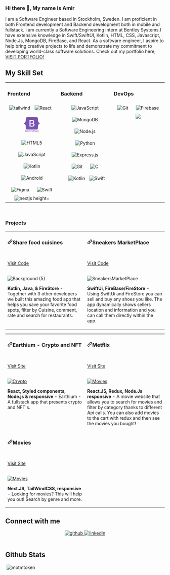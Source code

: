 <!--- ![](https://rishavanand.github.io/static/images/greetings.gif) --->
### Hi there 👋, My name is Amir
I am a Software Engineer based in Stockholm, Sweden. I am proficient in both Frontend development and Backend development both in mobile and fullstack. I am currently a Software Engineering intern at Bentley Systems.I have extensive knowledge in Swift/SwiftUI, Kotlin, HTML, CSS, Javascript, Node.Js, MongoDB, FireBase, and React. As a software engineer, I aspire to help bring creative projects to life and demonstrate my commitment to developing world-class software solutions. Check out my portfolio here; <span> <a href="https://amir-nilsson.vercel.app/" rel="nofollow">VISIT PORTFOLIO!</a></span>

## My Skill Set  
<table><tr><td valign="top" width="33%">



### Frontend  
<div align="center">  
<img src="https://www.vectorlogo.zone/logos/tailwindcss/tailwindcss-icon.svg" alt="tailwind" width="40" height="40"/>                                                             
<img style="margin: 10px" src="https://profilinator.rishav.dev/skills-assets/react-original-wordmark.svg" alt="React" height="50" />  
<img src="https://raw.githubusercontent.com/devicons/devicon/master/icons/bootstrap/bootstrap-plain-wordmark.svg"
<img style="margin: 10px" src="https://profilinator.rishav.dev/skills-assets/css3-original-wordmark.svg" alt="CSS3" height="50" />  
<img style="margin: 10px" src="https://profilinator.rishav.dev/skills-assets/html5-original-wordmark.svg" alt="HTML5" height="50" />  
<img style="margin: 10px" src="https://profilinator.rishav.dev/skills-assets/javascript-original.svg" alt="JavaScript" height="50" />  
<img style="margin: 10px" src="https://profilinator.rishav.dev/skills-assets/kotlinlang-icon.svg" alt="Kotlin" height="50" />  
<img style="margin: 10px" src="https://profilinator.rishav.dev/skills-assets/android-original-wordmark.svg" alt="Android" height="50" />  
<img style="margin: 10px" src="https://profilinator.rishav.dev/skills-assets/figma-icon.svg" alt="Figma" height="50" />  
<img style="margin: 10px" src="https://profilinator.rishav.dev/skills-assets/swift-original-wordmark.svg" alt="Swift" height="50" />  
   <img style="margin: 0px" src="https://cdn.worldvectorlogo.com/logos/nextjs-2.svg" alt="nextjs height="50" /> 
</div>

</td><td valign="top" width="33%">



### Backend  
<div align="center">  
<img style="margin: 10px" src="https://profilinator.rishav.dev/skills-assets/javascript-original.svg" alt="JavaScript" height="50" />  
<img style="margin: 10px" src="https://profilinator.rishav.dev/skills-assets/mongodb-original-wordmark.svg" alt="MongoDB" height="50" />  
<img style="margin: 10px" src="https://profilinator.rishav.dev/skills-assets/nodejs-original-wordmark.svg" alt="Node.js" height="50" />  
<img style="margin: 10px" src="https://profilinator.rishav.dev/skills-assets/python-original.svg" alt="Python" height="50" />  
<img style="margin: 10px" src="https://profilinator.rishav.dev/skills-assets/express-original-wordmark.svg" alt="Express.js" height="50" />  
<img style="margin: 10px" src="https://profilinator.rishav.dev/skills-assets/git-scm-icon.svg" alt="Git" height="50" />  
<img style="margin: 10px" src="https://profilinator.rishav.dev/skills-assets/c-original.svg" alt="C" height="50" />  
<img style="margin: 10px" src="https://profilinator.rishav.dev/skills-assets/kotlinlang-icon.svg" alt="Kotlin" height="50" />  
<img  src="https://profilinator.rishav.dev/skills-assets/swift-original-wordmark.svg" alt="Swift" height="50" />  
</div>

</td><td valign="top" width="33%">



### DevOps  
<div align="center">  
<img style="margin: 10px" src="https://profilinator.rishav.dev/skills-assets/git-scm-icon.svg" alt="Git" height="50" />  
<img style="margin: 10px" src="https://profilinator.rishav.dev/skills-assets/firebase.png" alt="Firebase" height="50" />  
 <img src="https://www.vectorlogo.zone/logos/heroku/heroku-icon.svg"                                                                                                                    
</div>

</td></tr></table> 

<br/>

### Projects 

  
  
  
  <article>
      <div>
  <div>
<table>
  <tbody><tr>
    <td width="33%" valign="top">
      <h3><a id="user-content-travelaraorg" class="anchor" aria-hidden="true" href="#travelaraorg"><svg class="octicon octicon-link" viewBox="0 0 16 16" version="1.1" width="16" height="16" aria-hidden="true"><path fill-rule="evenodd" d="M7.775 3.275a.75.75 0 001.06 1.06l1.25-1.25a2 2 0 112.83 2.83l-2.5 2.5a2 2 0 01-2.83 0 .75.75 0 00-1.06 1.06 3.5 3.5 0 004.95 0l2.5-2.5a3.5 3.5 0 00-4.95-4.95l-1.25 1.25zm-4.69 9.64a2 2 0 010-2.83l2.5-2.5a2 2 0 012.83 0 .75.75 0 001.06-1.06 3.5 3.5 0 00-4.95 0l-2.5 2.5a3.5 3.5 0 004.95 4.95l1.25-1.25a.75.75 0 00-1.06-1.06l-1.25 1.25a2 2 0 01-2.83 0z"></path></svg></a>Share food cuisines</h3>
        <br>
        <p> <a href="https://github.com/MOTMTOKEN/World-Food" rel="nofollow">Visit Code</a></p>
        <br>
        <a  rel="nofollow">
           <img width="1829" alt="Background (5)" src="https://user-images.githubusercontent.com/71459883/149624502-c0cd6e12-928b-451b-bfb6-84726f0b1ddd.png">
        </a>
        <p><strong>Kotlin, Java,  &amp;  FireStore </strong> - Together with 3 other developers we built this amazing food app that helps you save your favorite food spots, filter by Cuisine, comment, rate and search for restaurants.</p>
    </td>
    <td width="33%" valign="top">
      <h3><a id="user-content-portfolio" class="anchor" aria-hidden="true" href="#portfolio"><svg class="octicon octicon-link" viewBox="0 0 16 16" version="1.1" width="16" height="16" aria-hidden="true"><path fill-rule="evenodd" d="M7.775 3.275a.75.75 0 001.06 1.06l1.25-1.25a2 2 0 112.83 2.83l-2.5 2.5a2 2 0 01-2.83 0 .75.75 0 00-1.06 1.06 3.5 3.5 0 004.95 0l2.5-2.5a3.5 3.5 0 00-4.95-4.95l-1.25 1.25zm-4.69 9.64a2 2 0 010-2.83l2.5-2.5a2 2 0 012.83 0 .75.75 0 001.06-1.06 3.5 3.5 0 00-4.95 0l-2.5 2.5a3.5 3.5 0 004.95 4.95l1.25-1.25a.75.75 0 00-1.06-1.06l-1.25 1.25a2 2 0 01-2.83 0z"></path></svg></a>Sneakers MarketPlace</h3>
        <br>
        <p> <a href="https://github.com/MOTMTOKEN/Sneakers-MarketPlace" rel="nofollow">Visit Code</a></p>
        <br>
        <a  rel="nofollow">
          <img width="1858" alt="SneakersMarketPlace" src="https://user-images.githubusercontent.com/71459883/154586960-5125181f-fc45-48cd-bc05-3f188c6fa10b.png">
        </a>
        <p><strong>SwiftUi, FireBase/FireStore </strong> - Using SwiftUi and FireStore you can sell and buy any shoes you like. The app dynamically shows sellers location and information and you can call them directly within the app. </p>
    </td>
  </tr>
</tbody></table>
</article>
      </div>
  </div>


<article>
      <div>
  <div>
<table>
  <tbody><tr>
    <td width="33%" valign="top">
      <h3><a id="user-content-travelaraorg" class="anchor" aria-hidden="true" href="#travelaraorg"><svg class="octicon octicon-link" viewBox="0 0 16 16" version="1.1" width="16" height="16" aria-hidden="true"><path fill-rule="evenodd" d="M7.775 3.275a.75.75 0 001.06 1.06l1.25-1.25a2 2 0 112.83 2.83l-2.5 2.5a2 2 0 01-2.83 0 .75.75 0 00-1.06 1.06 3.5 3.5 0 004.95 0l2.5-2.5a3.5 3.5 0 00-4.95-4.95l-1.25 1.25zm-4.69 9.64a2 2 0 010-2.83l2.5-2.5a2 2 0 012.83 0 .75.75 0 001.06-1.06 3.5 3.5 0 00-4.95 0l-2.5 2.5a3.5 3.5 0 004.95 4.95l1.25-1.25a.75.75 0 00-1.06-1.06l-1.25 1.25a2 2 0 01-2.83 0z"></path></svg></a>Earthium - Crypto and NFT</h3>
        <br>
        <p><a href="https://amir-earthium.netlify.app/" rel="nofollow">Visit Site</a></p>
        <br>
        <a href="https://amir-earthium.netlify.app/" rel="nofollow">
            <img src="https://media.giphy.com/media/OVmekdsIp42OFJjxCD/giphy-downsized-large.gif" width="100%" alt="Crypto" data-canonical-src="https://media.giphy.com/media/OVmekdsIp42OFJjxCD/giphy-downsized-large.gif" style="max-width:100%;">
        </a>
        <p><strong>React, Styled components, Node.js  &amp;  responsive </strong> - Earthium - A fullstack app that presents crypto and NFT's.</p>
    </td>
    <td width="33%" valign="top">
      <h3><a id="user-content-portfolio" class="anchor" aria-hidden="true" href="#portfolio"><svg class="octicon octicon-link" viewBox="0 0 16 16" version="1.1" width="16" height="16" aria-hidden="true"><path fill-rule="evenodd" d="M7.775 3.275a.75.75 0 001.06 1.06l1.25-1.25a2 2 0 112.83 2.83l-2.5 2.5a2 2 0 01-2.83 0 .75.75 0 00-1.06 1.06 3.5 3.5 0 004.95 0l2.5-2.5a3.5 3.5 0 00-4.95-4.95l-1.25 1.25zm-4.69 9.64a2 2 0 010-2.83l2.5-2.5a2 2 0 012.83 0 .75.75 0 001.06-1.06 3.5 3.5 0 00-4.95 0l-2.5 2.5a3.5 3.5 0 004.95 4.95l1.25-1.25a.75.75 0 00-1.06-1.06l-1.25 1.25a2 2 0 01-2.83 0z"></path></svg></a>Metflix</h3>
        <br>
        <p> <a href="https://amir-nilsson-metflix.netlify.app/" rel="nofollow">Visit Site</a></p>
        <br>
        <a href="https://amir-nilsson-metflix.netlify.app/" rel="nofollow">
            <img src="https://media.giphy.com/media/0fcZY9nVA9yYi7hQcQ/giphy.gif" width="100%" alt="Movies" data-canonical-src="https://media.giphy.com/media/PoaxthdLWgOqEZwnYF/giphy-downsized-large.gif" style="max-width:100%;">
        </a>
        <p><strong>React.JS, Redux, Node.Js responsive</strong> - A movie website that allows you to search for movies and filter by category thanks to different Api calls. You can also add movies to the cart with redux and then see the movies you bought! </p>
    </td>
  </tr>
  
  
  </td>
    <td width="33%" valign="top">
      <h3><a id="user-content-portfolio" class="anchor" aria-hidden="true" href="#portfolio"><svg class="octicon octicon-link" viewBox="0 0 16 16" version="1.1" width="16" height="16" aria-hidden="true"><path fill-rule="evenodd" d="M7.775 3.275a.75.75 0 001.06 1.06l1.25-1.25a2 2 0 112.83 2.83l-2.5 2.5a2 2 0 01-2.83 0 .75.75 0 00-1.06 1.06 3.5 3.5 0 004.95 0l2.5-2.5a3.5 3.5 0 00-4.95-4.95l-1.25 1.25zm-4.69 9.64a2 2 0 010-2.83l2.5-2.5a2 2 0 012.83 0 .75.75 0 001.06-1.06 3.5 3.5 0 00-4.95 0l-2.5 2.5a3.5 3.5 0 004.95 4.95l1.25-1.25a.75.75 0 00-1.06-1.06l-1.25 1.25a2 2 0 01-2.83 0z"></path></svg></a>Movies</h3>
        <br>
        <p> <a href="https://movie-website-dusky.vercel.app/" rel="nofollow">Visit Site</a></p>
        <br>
        <a href="https://movie-website-dusky.vercel.app/" rel="nofollow">
            <img src="https://media.giphy.com/media/PoaxthdLWgOqEZwnYF/giphy-downsized-large.gif" width="100%" alt="Movies" data-canonical-src="https://media.giphy.com/media/PoaxthdLWgOqEZwnYF/giphy-downsized-large.gif" style="max-width:100%;">
        </a>
        <p><strong>Next.JS, TailWindCSS, responsive</strong> - Looking for movies? This will help you out! Search by genre and more. </p>
    </td>
  
</tbody></table>
</article>
      </div>
  </div>
  
  
## Connect with me  

<div align="center">
<a href="https://github.com/motmtoken" target="_blank">
<img src=https://img.shields.io/badge/github-%2324292e.svg?&style=for-the-badge&logo=github&logoColor=white alt=github />
</a>
<a href="https://www.linkedin.com/in/amir-nilsson/" target="_blank">
<img src=https://img.shields.io/badge/linkedin-%231E77B5.svg?&style=for-the-badge&logo=linkedin&logoColor=white alt=linkedin  />
</a>  
</div>  
<br/>

## Github Stats  




<p>&nbsp;<img align="center" src="https://github-readme-stats.vercel.app/api?username=motmtoken&show_icons=true&locale=en" alt="motmtoken" /></p>


